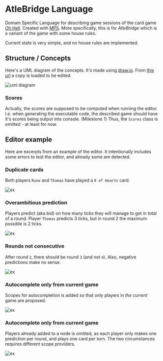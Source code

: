 # AtleBridge Language
Domain Specific Language for describing game sessions of the card game [Oh Hell][oh].
Created with [MPS][mps].
More specifically, this is for _AtleBridge_ which is a variant of the game with some house rules.

Current state is very simple, and no house rules are implemented.

## Structure / Concepts
Here's a UML diagram of the concepts. It's made using [draw.io][dio]. From [this url][dio_url] a copy is loaded to be edited.

![uml diagram][uml_img]

### Scores
Actually, the scores are supposed to be computed when running the editor. 
I.e. when generating the executable code, the described game should have it's scores being output into console. (Milestone 1) 
Thus, the `Scores` class is omitted - at least for now.

## Editor example

Here are excerpts from an example of the editor. 
It intentionally includes some errors to test the editor, and already some are detected.

### Duplicate cards
Both players `Rune` and `Thomas` have played a `9 of Hearts` card.

![ex][ex1_img]

### Overambitious prediction
Players predict (aka bid) on how many ticks they will manage to get in total of a round. 
Player `Thomas` predicts 3 ticks, but in round 2 the maximum possible is 2 ticks.

![ex][ex2_img]

### Rounds not consecutive
After round `2`, there should be round `3` (and not `4`). Also, negative predictions make no sense.

![ex][ex3_img]

### Autocomplete only from current game
Scopes for autocompletion is added so that only players in _the current_ game are proposed.

![ex][ex4_img]

### Autocomplete only from current game
Players already added to a node is omitted, as each player only makes one prediction per round, and plays one card per turn. 
The two circumstances requires different scope providers.

![ex][ex5_img]


[mps]: https://www.jetbrains.com/mps/
[oh]: https://en.wikipedia.org/wiki/Oh_Hell

[ex1_img]: https://github.com/fauskanger/oh-hell-mps/raw/master/_imgs/erroneous_game_ex1.png
[ex2_img]: https://github.com/fauskanger/oh-hell-mps/raw/master/_imgs/erroneous_game_ex2.png
[ex3_img]: https://github.com/fauskanger/oh-hell-mps/raw/master/_imgs/erroneous_game_ex3.png
[ex4_img]: https://github.com/fauskanger/oh-hell-mps/raw/master/_imgs/erroneous_game_ex4.png
[ex5_img]: https://github.com/fauskanger/oh-hell-mps/raw/master/_imgs/erroneous_game_ex5.png

[uml_img]: https://github.com/fauskanger/oh-hell-mps/raw/master/_imgs/AtleBridge%20UML.png
[dio_url]: https://www.draw.io/#Uhttps%3A%2F%2Fraw.githubusercontent.com%2Ffauskanger%2Foh-hell-mps%2Fmaster%2F_imgs%2FAtleBridge%2520UML%2520colors.xml
[dio]: https://www.draw.io
